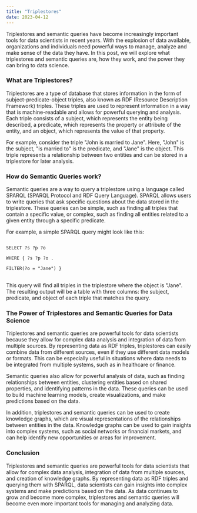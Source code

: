 ```yaml
---
title: "Triplestores"
date: 2023-04-12
---
```


Triplestores and semantic queries have become increasingly important tools for data scientists in recent years. With the explosion of data available, organizations and individuals need powerful ways to manage, analyze and make sense of the data they have. In this post, we will explore what triplestores and semantic queries are, how they work, and the power they can bring to data science.

### What are Triplestores?

Triplestores are a type of database that stores information in the form of subject-predicate-object triples, also known as RDF (Resource Description Framework) triples. These triples are used to represent information in a way that is machine-readable and allows for powerful querying and analysis. Each triple consists of a subject, which represents the entity being described, a predicate, which represents the property or attribute of the entity, and an object, which represents the value of that property.

For example, consider the triple "John is married to Jane". Here, "John" is the subject, "is married to" is the predicate, and "Jane" is the object. This triple represents a relationship between two entities and can be stored in a triplestore for later analysis.

### How do Semantic Queries work?

Semantic queries are a way to query a triplestore using a language called SPARQL (SPARQL Protocol and RDF Query Language). SPARQL allows users to write queries that ask specific questions about the data stored in the triplestore. These queries can be simple, such as finding all triples that contain a specific value, or complex, such as finding all entities related to a given entity through a specific predicate.

For example, a simple SPARQL query might look like this:

<pre>
<code>
SELECT ?s ?p ?o <br />
WHERE { ?s ?p ?o . <br />
FILTER(?o = "Jane") }
</code>
</pre>
<p>This query will find all triples in the triplestore where the object is "Jane". The resulting output will be a table with three columns: the subject, predicate, and object of each triple that matches the query.</p>
<h3>The Power of Triplestores and Semantic Queries for Data Science</h3>
<p>Triplestores and semantic queries are powerful tools for data scientists because they allow for complex data analysis and integration of data from multiple sources. By representing data as RDF triples, triplestores can easily combine data from different sources, even if they use different data models or formats. This can be especially useful in situations where data needs to be integrated from multiple systems, such as in healthcare or finance.</p>
<p>Semantic queries also allow for powerful analysis of data, such as finding relationships between entities, clustering entities based on shared properties, and identifying patterns in the data. These queries can be used to build machine learning models, create visualizations, and make predictions based on the data.</p>
<p>In addition, triplestores and semantic queries can be used to create knowledge graphs, which are visual representations of the relationships between entities in the data. Knowledge graphs can be used to gain insights into complex systems, such as social networks or financial markets, and can help identify new opportunities or areas for improvement.</p>

### Conclusion

Triplestores and semantic queries are powerful tools for data scientists that allow for complex data analysis, integration of data from multiple sources, and creation of knowledge graphs. By representing data as RDF triples and querying them with SPARQL, data scientists can gain insights into complex systems and make predictions based on the data. As data continues to grow and become more complex, triplestores and semantic queries will become even more important tools for managing and analyzing data.
